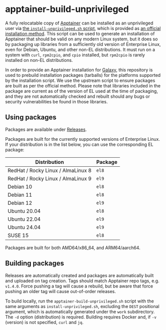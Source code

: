 apptainer-build-unprivileged
============================

A fully relocatable copy of [Apptainer][apptainer] can be installed as an unprivileged user via [the
`install-unprivileged.sh` script][install-unprivileged-sh], which is provided as [an official installation
method][apptainer-install-doc]. This script can be used to generate an installation of Apptainer that should be valid on
any modern Linux system, but it does so by packaging up libraries from a sufficiently old version of Enterprise Linux,
even for Debian, Ubuntu, and other non-EL distributions. It must run on a system with `curl`, `rpm2cpio`, and `cpio`
installed, but `rpm2cpio` is rarely installed on non-EL distributions.

In order to provide an Apptainer installation for [Galaxy][galaxy], this repository is used to prebuild installation
packages (tarballs) for the platforms supported by the installation script. We use the upstream script to ensure
packages are built as per the official method. Please note that libraries included in the package are current as of the
version of EL used at the time of packaging, and they are not automatically checked and rebuilt should any bugs or
security vulnerabilities be found in those libraries.

Using packages
--------------

Packages are available under [Releases][releases].

Packages are built for the currently supported versions of Enterprise Linux. If your distribution is in the list below,
you can use the corresponding EL package:

| Distribution | Package |
| --- | --- |
| RedHat / Rocky Linux / AlmaLinux 8 | `el8` |
| RedHat / Rocky Linux / AlmaLinux 9 | `el9` |
| Debian 10 | `el8` |
| Debian 11 | `el8` |
| Debian 12 | `el9` |
| Ubuntu 20.04 | `el8` |
| Ubuntu 22.04 | `el9` |
| Ubuntu 24.04 | `el9` |
| SUSE 15 | `el8` |

Packages are built for both AMD64/x86_64, and ARM64/aarch64.

Building packages
-----------------

Releases are automatically created and packages are automatically built and uploaded on tag creation. Tags should match
Apptainer repo tags, e.g. `v1.4.0`. Force pushing a tag will cause a rebuild, but be aware that force pushing an older
tag will cause out-of-order releases.

To build locally, run the `apptainer-build-unprivileged.sh` script with the same arguments as `install-unprivileged.sh`,
excluding the `DEST` positional argument, which is automatically generated under the `work` subdirectory. The `-d`
option (distribution) is required. Building requires Docker and, if `-v` (version) is not specified, `curl` and `jq`.

[apptainer-install-doc]: https://apptainer.org/docs/admin/1.4/installation.html#install-unprivileged-from-pre-built-binaries
[apptainer]: https://apptainer.org/
[install-unprivileged-sh]: https://github.com/apptainer/apptainer/blob/main/tools/install-unprivileged.sh
[galaxy]: https://galaxyproject.org/
[releases]: https://github.com/galaxyproject/apptainer-build-unprivileged/releases
